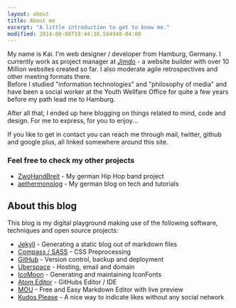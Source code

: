 ```yaml
---
layout: about
title: About me
excerpt: "A little introduction to get to know me."
modified: 2014-08-08T19:44:38.564948-04:00
---
```


My name is Kai. I'm web designer / developer from Hamburg, Germany. I currently work as project manager at [Jimdo](//www.jimdo.com) - a website builder with over 10 Million websites created so far. I also moderate agile retrospectives and other meeting formats there.  
Before I studied "information technologies" and "philosophy of media" and have been a social worker at the Youth Wellfare Office for quite a few years before my path lead me to Hamburg.

After all that, I ended up here blogging on things related to mind, code and design. For me to express, for you to enjoy...

If you like to get in contact you can reach me through mail, twitter, github and google plus, all linked somewhere around this site.

### Feel free to check my other projects

* [ZwoHandBreit](//www.zwohandbreit.de) - My german Hip Hop band project
* [aethermonolog](//www.aethermonolog.de) - My german blog on tech and tutorials

## About this blog

This blog is my digital playground making use of the following software, techniques and open source projects:

 * [Jekyll](//jekyllrb.com) - Generating a static blog out of markdown files
 * [Compass / SASS](//compass-style.org) - CSS Preprocessing
 * [GitHub](//github.com) - Version control, backup and deployment
 * [Uberspace](//uberspace.de) - Hosting, email and domain
 * [IcoMoon](//icomoon.io) - Generating and maintaining IconFonts
 * [Atom Editor](https://atom.io/) - GitHubs Editor / IDE
 * [MOU](//mouapp.com/) - Free and Easy Markdown Editor with live preview
 * [Kudos Please](//kudosplease.com/) - A nice way to indicate likes without any social network
